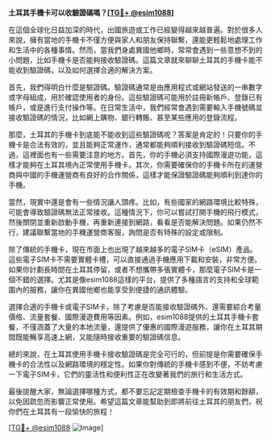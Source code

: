 **土耳其手機卡可以收驗證碼嗎？[[TG💪+ @esim1088](https://t.me/s/esim1088)]**

在這個全球化日益加深的時代，出國旅遊或工作已經變得越來越普遍。對於很多人來說，擁有當地的手機卡不僅方便與家人和朋友保持聯繫，還能更輕鬆地處理工作和生活中的各種事情。然而，當我們身處異國他鄉時，常常會遇到一些意想不到的小問題，比如手機卡是否能夠接收驗證碼。這篇文章就來聊聊土耳其的手機卡能不能收到驗證碼，以及如何選擇合適的解決方案。

首先，我們得明白什麼是驗證碼。驗證碼通常是由應用程式或網站發送的一串數字或字母組成，用於確認使用者的身份。這些驗證碼可能用於註冊新帳戶、登錄已有帳戶，或是進行支付操作等。在日常生活中，我們經常會遇到需要輸入手機號碼並接收驗證碼的情況，比如網上購物、銀行轉賬、甚至某些應用的登錄流程。

那麼，土耳其的手機卡到底能不能收到這些驗證碼呢？答案是肯定的！只要你的手機卡是合法有效的，並且能夠正常運作，通常都能夠順利接收到驗證碼短信。不過，這裡面也有一些需要注意的地方。首先，你的手機必須支持國際漫遊功能，這樣才能夠在土耳其境內正常使用手機卡。其次，你需要確保你的手機卡所在的運營商與中國的手機運營商有良好的合作關係，這樣才能保證驗證碼能夠順利到達你的手機。

當然，現實中還是會有一些情況讓人頭疼。比如，有些國家的網路環境比較特殊，可能會導致驗證碼無法正常接收。這種情況下，你可以嘗試打開手機的飛行模式，然後關閉並重新啟動手機，再重新連接到網路，看看是否能解決問題。如果仍然不行，建議聯繫當地的手機運營商客服，詢問是否有特殊的設定或限制。

除了傳統的手機卡，現在市面上也出現了越來越多的電子SIM卡（eSIM）產品。這些電子SIM卡不需要實體卡槽，可以直接通過手機應用下載和安裝，非常方便。如果你計劃長時間在土耳其停留，或者不想攜帶多張實體卡，那麼電子SIM卡是一個不錯的選擇。尤其是像esim1088這樣的平台，提供了多種語言的支持和全球範圍內的服務，讓你在異國他鄉也能享受到便捷的通訊體驗。

選擇合適的手機卡或電子SIM卡，除了考慮是否能接收驗證碼外，還需要綜合考量價格、流量套餐、國際漫遊費用等因素。例如，esim1088提供的土耳其手機卡套餐，不僅涵蓋了大量的本地流量，還提供了優惠的國際漫遊服務，讓你在土耳其期間既能暢享高速上網，又能隨時接收重要的驗證碼信息。

總的來說，在土耳其使用手機卡接收驗證碼是完全可行的，但前提是你需要確保手機卡的合法性以及網路環境的穩定性。如果你對傳統的手機卡感到不便，不妨考慮一下電子SIM卡，它們的靈活性和便利性正在改變著我們的旅行和生活方式。

最後提醒大家，無論選擇哪種方式，都不要忘記定期檢查手機卡的有效期和餘額，以免因疏忽而影響正常使用。希望這篇文章能幫助到即將前往土耳其的朋友們，祝你們在土耳其有一段愉快的旅程！

[[TG💪+ @esim1088](https://t.me/s/esim1088) ![Image](https://i.postimg.cc/4NQfJmqS/Snipaste-2025-05-13-00-14-12.png)]